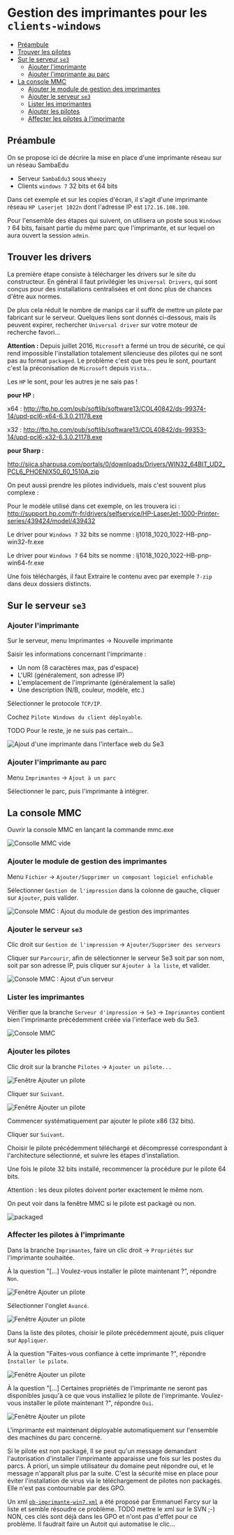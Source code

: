 # Gestion des imprimantes pour les `clients-windows`

* [Préambule](#préambule)
* [Trouver les pilotes](#trouver-les-drivers)
* [Sur le serveur `se3`](#sur-le-serveur-se3)
    * [Ajouter l'imprimante](#ajouter-limprimante)
    * [Ajouter l'imprimante au parc](#ajouter-limprimante-au-parc)
* [La console MMC](#la-console-mmc)
    * [Ajouter le module de gestion des imprimantes](#ajouter-le-module-de-gestion-des-imprimantes)
    * [Ajouter le serveur `se3`](#ajouter-le-serveur-se3)
    * [Lister les imprimantes](#lister-les-imprimantes)
    * [Ajouter les pilotes](#ajouter-les-pilotes)
    * [Affecter les pilotes à l'imprimante](#affecter-les-pilotes-à-limprimante)


## Préambule

On se propose ici de décrire la mise en place d'une imprimante réseau sur un réseau SambaEdu

* Serveur `SambaEdu3` sous `Wheezy`
* Clients `windows 7` 32 bits et 64 bits

Dans cet exemple et sur les copies d'écran, il s'agit d'une imprimante réseau `HP Laserjet 1022n` dont l'adresse IP est `172.16.108.100`.

Pour l'ensemble des étapes qui suivent, on utilisera un poste sous `Windows 7` 64 bits, faisant partie du même parc que l'imprimante, et sur lequel on aura ouvert la session `admin`.


## Trouver les drivers

La première étape consiste à télécharger les drivers sur le site du constructeur. En général il faut privilégier les `Universal Drivers`, qui sont conçus pour des installations centralisées et ont donc plus de chances d'être aux normes.

De plus cela réduit le nombre de manips car il suffit de mettre un pilote par fabricant sur le serveur. Quelques liens sont donnés ci-dessous, mais ils peuvent expirer, rechercher `Universal driver` sur votre moteur de recherche favori…


**Attention :**
Depuis juillet 2016, `Microsoft` a fermé un trou de sécurité, ce qui rend impossible l'installation totalement silencieuse des pilotes qui ne sont pas au format `packaged`. Le problème c'est que très peu le sont, pourtant c'est la préconisation de `Microsoft` depuis `Vista`…

Les `HP` le sont, pour les autres je ne sais pas ! 

**pour HP :**

x64 : http://ftp.hp.com/pub/softlib/software13/COL40842/ds-99374-14/upd-pcl6-x64-6.3.0.21178.exe

x32 : http://ftp.hp.com/pub/softlib/software13/COL40842/ds-99353-14/upd-pcl6-x32-6.3.0.21178.exe

**pour Sharp :**

http://siica.sharpusa.com/portals/0/downloads/Drivers/WIN32_64BIT_UD2_PCL6_PHOENIX50_60_1510A.zip

On peut aussi prendre les pilotes individuels, mais c'est souvent plus complexe : 

Pour le modèle utilisé dans cet exemple, on les trouvera ici : http://support.hp.com/fr-fr/drivers/selfservice/HP-LaserJet-1000-Printer-series/439424/model/439432


Le driver pour `Windows 7` 32 bits se nomme : lj1018_1020_1022-HB-pnp-win32-fr.exe

Le driver pour `Windows 7` 64 bits se nomme : lj1018_1020_1022-HB-pnp-win64-fr.exe

Une fois téléchargés, il faut
Extraire le contenu avec par exemple `7-zip` dans deux dossiers distincts.


## Sur le serveur `se3`

### Ajouter l'imprimante

Sur le serveur, menu Imprimantes -> Nouvelle imprimante

Saisir les informations concernant l'imprimante :
* Un nom (8 caractères max, pas d'espace)
* L'URI (généralement, son adresse IP)
* L'emplacement de l'imprimante (généralement la salle)
* Une description (N/B, couleur, modèle, etc.)

Sélectionner le protocole `TCP/IP`.

Cochez `Pilote Windows du client déployable`.

TODO Pour le reste, je ne suis pas certain...

![Ajout d'une imprimante dans l'interface web du Se3](images/imprimantes_se3_ajout.png)


### Ajouter l'imprimante au parc

Menu `Imprimantes` -> `Ajout à un parc`

Sélectionner le parc, puis l'imprimante à intégrer.


## La console MMC

Ouvrir la console MMC en lançant la commande mmc.exe

![Consolle MMC vide](images/imprimantes_console_mmc_vide.png)


### Ajouter le module de gestion des imprimantes

Menu `Fichier` -> `Ajouter/Supprimer un composant logiciel enfichable`

Sélectionner `Gestion de l'impression` dans la colonne de gauche, cliquer sur `Ajouter`, puis valider.

![Console MMC : Ajout du module de gestion des imprimantes](images/imprimantes_console_mmc_ajout_module.png)


### Ajouter le serveur `se3`

Clic droit sur `Gestion de l'impression` -> `Ajouter/Supprimer des serveurs`

Cliquer sur `Parcourir`, afin de sélectionner le serveur Se3 soit par son nom, soit par son adresse IP, puis cliquer sur `Ajouter à la liste`, et valider.

![Console MMC : Ajout d'un serveur](images/imprimantes_console_mmc_ajout_serveur.png)


### Lister les imprimantes

Vérifier que la branche `Serveur d'impression` -> `Se3` -> `Imprimantes` contient bien l'imprimante précédemment créée via l'interface web du Se3.

![Console MMC](images/imprimantes_console_mmc.png)


### Ajouter les pilotes

Clic droit sur la branche `Pilotes` -> `Ajouter un pilote...`

![Fenêtre Ajouter un pilote](images/imprimantes_ajout_pilote_1.png)

Cliquer sur `Suivant`.

![Fenêtre Ajouter un pilote](images/imprimantes_ajout_pilote_2.png)

Commencer systématiquement par ajouter le pilote x86 (32 bits).

Cliquer sur `Suivant`.

Choisir le pilote précédemment téléchargé et décompressé correspondant à l'architecture sélectionné, et suivre les étapes d'installation.

Une fois le pilote 32 bits installé, recommencer la procédure pur le pilote 64 bits.

Attention : les deux pilotes doivent porter exactement le même nom.

On peut voir dans la fenêtre MMC si le pilote est packagé ou non. 

![packaged](https://canonusa.i.lithium.com/t5/image/serverpage/image-id/10463i06A9CC53F7F8A2A0/image-size/original?v=v2&px=-1)


### Affecter les pilotes à l'imprimante

Dans la branche `Imprimantes`, faire un clic droit -> `Propriétés` sur l'imprimante souhaitée.

À la question "[...] Voulez-vous installer le pilote maintenant ?", répondre `Non`.

![Fenêtre Ajouter un pilote](images/imprimantes_ajout_pilote_3.png)

Sélectionner l'onglet `Avancé`.

![Fenêtre Ajouter un pilote](images/imprimantes_ajout_pilote_4.png)

Dans la liste des pilotes, choisir le pilote précédemment ajouté, puis cliquer sur `Appliquer`.

À la question "Faites-vous confiance à cette imprimante ?", répondre `Installer le pilote`.

![Fenêtre Ajouter un pilote](images/imprimantes_ajout_pilote_5.png)

À la question "[...] Certaines propriétés de l'imprimante ne seront pas disponibles jusqu'à ce que vous installiez le pilote de l'imprimante. Voulez-vous installer le pilote maintenant ?", répondre `Oui`.

![Fenêtre Ajouter un pilote](images/imprimantes_ajout_pilote_6.png)

L'imprimante est maintenant déployable automatiquement sur l'ensemble des machines du parc concerné.

Si le pilote est non packagé, Il se peut qu'un message demandant l'autorisation d'installer l'imprimante apparaisse une fois sur les postes du parcs. À priori, un simple utilisateur du domaine peut répondre oui, et le message n'apparaît plus par la suite.
C'est la sécurité mise en place pour éviter l'installation de virus via le téléchargement de pilotes non packagés. Elle n'est pas contournable par des GPO. 

Un xml [`pb-imprimante-win7.xml`](pb-imprimante-win7.xml) a été proposé par Emmanuel Farcy sur la liste et semble résoudre ce problème. TODO mettre le xml sur le SVN ;-)  NON, ces clés sont déjà dans les GPO et n'ont pas d'effet pour ce problème. Il faudrait faire un Autoit qui automatise le clic...

